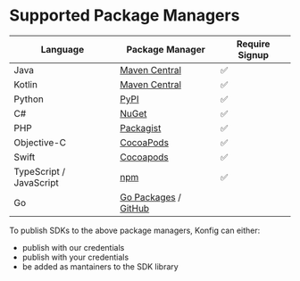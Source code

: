 # Supported Package Managers

| Language                | Package Manager                                                    | Require Signup |
| ----------------------- | ------------------------------------------------------------------ | -------------- |
| Java                    | [Maven Central](https://search.maven.org/)                         | ✅             |
| Kotlin                  | [Maven Central](https://search.maven.org/)                         | ✅             |
| Python                  | [PyPI](https://pypi.org/)                                          | ✅             |
| C#                      | [NuGet](https://www.nuget.org/)                                    | ✅             |
| PHP                     | [Packagist](https://packagist.org/)                                | ✅             |
| Objective-C             | [CocoaPods](https://cocoapods.org/)                                | ✅             |
| Swift                   | [Cocoapods](https://cocoapods.org/)                                | ✅             |
| TypeScript / JavaScript | [npm](https://www.npmjs.com/)                                      | ✅             |
| Go                      | [Go Packages](https://pkg.go.dev/) / [GitHub](https://github.com/) |                |

To publish SDKs to the above package managers, Konfig can either:

- publish with our credentials
- publish with your credentials
- be added as mantainers to the SDK library
